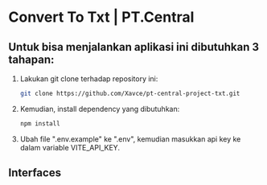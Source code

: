 # Convert To Txt | PT.Central

## Untuk bisa menjalankan aplikasi ini dibutuhkan 3 tahapan:
1. Lakukan git clone terhadap repository ini:
    ```bash
    git clone https://github.com/Xavce/pt-central-project-txt.git
    ```
2. Kemudian, install dependency yang dibutuhkan:
   ```powershell
   npm install
   ```
3. Ubah file ".env.example" ke ".env", kemudian masukkan api key ke dalam variable VITE_API_KEY.

## Interfaces


